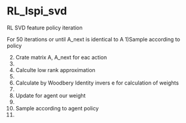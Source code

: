 # RL_lspi_svd
RL SVD feature policy iteration

For 50 iterations or until A_next is identical to A
1)Sample according to policy

2) Crate matrix A, A_next for eac action
3) 
4) Calculte low rank approximation
5) 
6) Calculate by Woodbery Identity invers e for calculation of weights
7) 
8) Update for agent our weight 
9) 
10) Sample according to agent policy
11) 
